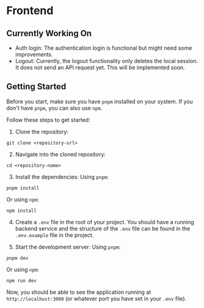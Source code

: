 # Frontend

## Currently Working On

- Auth login: The authentication login is functional but might need some improvements.
- Logout: Currently, the logout functionality only deletes the local session. It does not send an API request yet. This will be implemented soon.

## Getting Started

Before you start, make sure you have `pnpm` installed on your system. If you don't have `pnpm`, you can also use `npm`.

Follow these steps to get started:

1. Clone the repository:

  ```
  git clone <repository-url>
  ```

2. Navigate into the cloned repository:

  ```
  cd <repository-name>
  ```

3. Install the dependencies:
  Using `pnpm`:

  ```
  pnpm install
  ```

  Or using `npm`:

  ```
  npm install
  ```

4. Create a `.env` file in the root of your project. You should have a running backend service and the structure of the `.env` file can be found in the `.env.example` file in the project.

5. Start the development server:
  Using `pnpm`:

  ```
  pnpm dev
  ```

  Or using `npm`:

  ```
  npm run dev
  ```

Now, you should be able to see the application running at `http://localhost:3000` (or whatever port you have set in your `.env` file).
